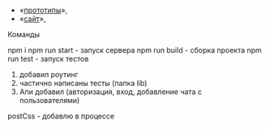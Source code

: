 - «[прототипы](https://www.figma.com/file/HjDvRLc8AomHvgEOU9Jv28/chat_abartsev?node-id=5%3A22)»,
- «[сайт](https://cocky-lumiere-067fff.netlify.app)»,

Команды

npm i
npm run start - запуск сервера
npm run build - сборка проекта
npm run test - запуск тестов


1. добавил роутинг
2. частично написаны тесты (папка lib)
3. Апи добавил (авторизация, вход, добавление чата с пользователями) 

postCss - добавлю в процессе
